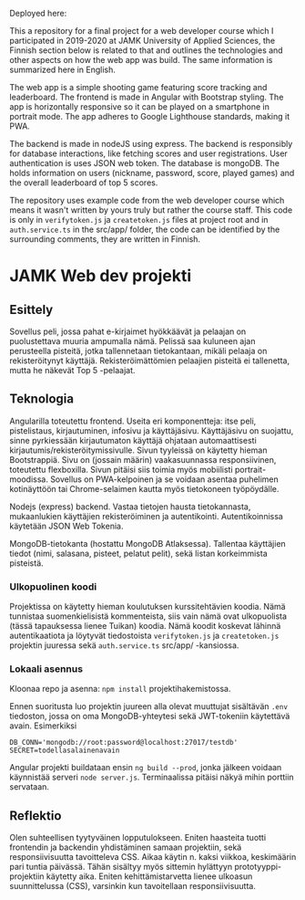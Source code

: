 Deployed here: [](https://jamkweb-project.onrender.com/scores)

This a repository for a final project for a web developer course which I participated in 2019-2020 at JAMK University of Applied Sciences, the Finnish section below is related to that and outlines the technologies and other aspects on how the web app was build. The same information is summarized here in English.

The web app is a simple shooting game featuring score tracking and leaderboard. The frontend is made in Angular with Bootstrap styling. The app is horizontally responsive so it can be played on a smartphone in portrait mode. The app adheres to Google Lighthouse standards, making it PWA.

The backend is made in nodeJS using express. The backend is responsibly for database interactions, like fetching scores and user registrations. User authentication is uses JSON web token. The database is mongoDB. The holds information on users (nickname, password, score, played games) and the overall leaderboard of top 5 scores.

The repository uses example code from the web developer course which means it wasn't written by yours truly but rather the course staff. This code is only in `verifytoken.js` ja `createtoken.js` files at project root and in `auth.service.ts` in the src/app/ folder, the code can be identified by the surrounding comments, they are written in Finnish.

# JAMK Web dev projekti

## Esittely

Sovellus peli, jossa pahat e-kirjaimet hyökkäävät ja pelaajan on
puolustettava muuria ampumalla nämä. Pelissä saa kuluneen ajan perusteella pisteitä, jotka tallennetaan tietokantaan, mikäli pelaaja on rekisteröitynyt käyttäjä. Rekisteröimättömien pelaajien pisteitä ei tallenetta, mutta he näkevät Top 5 -pelaajat.

## Teknologia

Angularilla toteutettu frontend. Useita eri komponentteja: itse peli, pistelistaus, kirjautuminen, infosivu ja käyttäjäsivu. Käyttäjäsivu on suojattu, sinne pyrkiessään kirjautumaton käyttäjä ohjataan automaattisesti kirjautumis/rekisteröitymissivulle. Sivun tyyleissä on käytetty hieman Bootstrappiä. Sivu on (jossain määrin) vaakasuunnassa responsiivinen, toteutettu flexboxilla. Sivun pitäisi siis toimia myös mobiilisti portrait-moodissa. Sovellus on PWA-kelpoinen ja se voidaan asentaa puhelimen kotinäyttöön tai Chrome-selaimen kautta myös tietokoneen työpöydälle.

Nodejs (express) backend. Vastaa tietojen hausta tietokannasta, mukaanlukien käyttäjien rekisteröiminen ja autentikointi. Autentikoinnissa käytetään JSON Web Tokenia.

MongoDB-tietokanta (hostattu MongoDB Atlaksessa). Tallentaa käyttäjien tiedot (nimi, salasana, pisteet, pelatut pelit), sekä listan korkeimmista pisteistä.

### Ulkopuolinen koodi

Projektissa on käytetty hieman koulutuksen kurssitehtävien koodia. Nämä tunnistaa suomenkielisistä kommenteista, siis vain nämä ovat ulkopuolista (tässä tapauksessa lienee Tuikan) koodia. Nämä koodit koskevat lähinnä autentikaatiota ja löytyvät tiedostoista `verifytoken.js` ja `createtoken.js` projektin juuressa sekä `auth.service.ts` src/app/ -kansiossa.

### Lokaali asennus

Kloonaa repo ja asenna: `npm install` projektihakemistossa.

Ennen suoritusta luo projektin juureen alla olevat muuttujat sisältävän `.env` tiedoston, jossa on oma MongoDB-yhteytesi sekä JWT-tokeniin käytettävä avain. Esimerkiksi

`DB_CONN='mongodb://root:password@localhost:27017/testdb'`\
`SECRET=todellasalainenavain`

Angular projekti buildataan ensin `ng build --prod`, jonka jälkeen voidaan käynnistää serveri `node server.js`.
Terminaalissa pitäisi näkyä mihin porttiin servataan.

## Reflektio

Olen suhteellisen tyytyväinen lopputulokseen. Eniten haasteita tuotti frontendin ja backendin yhdistäminen samaan projektiin, sekä responsiivisuutta tavoitteleva CSS. Aikaa käytin n. kaksi viikkoa, keskimäärin pari tuntia päivässä. Tähän sisältyy myös sittemin hylättyyn prototyyppi-projektiin käytetty aika. Eniten kehittämistarvetta lienee ulkoasun suunnittelussa (CSS), varsinkin kun tavoitellaan responsiivisuutta.
